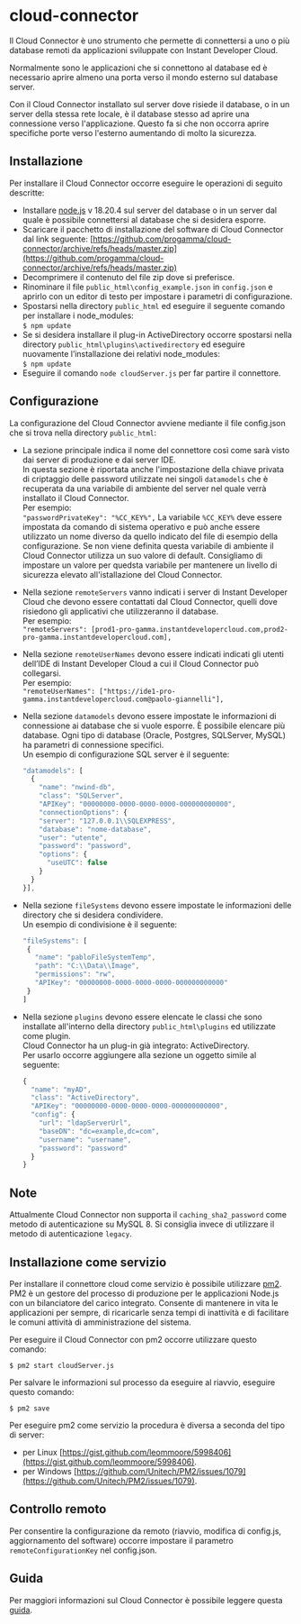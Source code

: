 # cloud-connector

Il Cloud Connector è uno strumento che permette di connettersi a uno o più database remoti da applicazioni sviluppate con Instant Developer Cloud.

Normalmente sono le applicazioni che si connettono al database ed è necessario aprire almeno una porta verso il mondo esterno sul database server.

Con il Cloud Connector installato sul server dove risiede il database, o in un server della stessa rete locale, è il database stesso ad aprire una connessione verso l'applicazione. Questo fa si che non occorra aprire specifiche porte verso l'esterno aumentando di molto la sicurezza.

## Installazione

Per installare il Cloud Connector occorre eseguire le operazioni di seguito descritte:
- Installare [node.js](https://nodejs.org) v 18.20.4 sul server del database o in un server dal quale è possibile connettersi al database che si desidera esporre.
- Scaricare il pacchetto di installazione del software di Cloud Connector dal link seguente:
[https://github.com/progamma/cloud-connector/archive/refs/heads/master.zip](https://github.com/progamma/cloud-connector/archive/refs/heads/master.zip)
- Decomprimere il contenuto del file zip dove si preferisce.
- Rinominare il file `public_html\config_example.json` in `config.json` e aprirlo con un editor di testo per impostare i parametri di configurazione.
- Spostarsi nella directory `public_html` ed eseguire il seguente comando per installare i node_modules:  
`$ npm update`
- Se si desidera installare il plug-in ActiveDirectory occorre spostarsi nella directory `public_html\plugins\activedirectory` ed eseguire nuovamente l’installazione dei relativi node_modules:  
`$ npm update`
- Eseguire il comando `node cloudServer.js` per far partire il connettore.

## Configurazione

La configurazione del Cloud Connector avviene mediante il file config.json che si trova nella directory `public_html`:
- La sezione principale indica il nome del connettore così come sarà visto dai server di produzione e dai server IDE.  
In questa sezione è riportata anche l'impostazione della chiave privata di criptaggio delle password utilizzate nei singoli `datamodels` che è recuperata da una variabile di ambiente del server nel quale verrà installato il Cloud Connector.  
Per esempio:  
`"passwordPrivateKey": "%CC_KEY%",` 
La variabile `%CC_KEY%` deve essere impostata da comando di sistema operativo e può anche essere utilizzato un nome diverso da quello indicato del file di esempio della configurazione. Se non viene definita questa variabile di ambiente il Cloud Connector utilizza un suo valore di default.
Consigliamo di impostare un valore per quedsta variabile per mantenere un livello di sicurezza elevato all'istallazione del Cloud Connector.
- Nella sezione `remoteServers` vanno indicati i server di Instant Developer Cloud che devono essere contattati dal Cloud Connector, quelli dove risiedono gli applicativi che utilizzeranno il database.  
Per esempio:  
`"remoteServers": [prod1-pro-gamma.instantdevelopercloud.com,prod2-pro-gamma.instantdevelopercloud.com],`
- Nella sezione `remoteUserNames` devono essere indicati indicati gli utenti dell’IDE di Instant Developer Cloud a cui il Cloud Connector può collegarsi.  
Per esempio:  
`"remoteUserNames": ["https://ide1-pro-gamma.instantdevelopercloud.com@paolo-giannelli"],` 
- Nella sezione `datamodels` devono essere impostate le informazioni di connessione ai database che si vuole esporre. È possibile elencare più database. Ogni tipo di database (Oracle, Postgres, SQLServer, MySQL) ha parametri di connessione specifici.  
Un esempio di configurazione SQL server è il seguente:
  ```js
  "datamodels": [  
    {  
      "name": "nwind-db",  
      "class": "SQLServer",  
      "APIKey": "00000000-0000-0000-0000-000000000000",  
      "connectionOptions": {  
      "server": "127.0.0.1\\SQLEXPRESS",  
      "database": "nome-database",  
      "user": "utente",  
      "password": "password",  
      "options": {  
        "useUTC": false  
      }  
    }  
  }],
  ```
- Nella sezione `fileSystems` devono essere impostate le informazioni delle directory che si desidera condividere.  
Un esempio di condivisione è il seguente:
   ```js
   "fileSystems": [
    {
      "name": "pabloFileSystemTemp",
      "path": "C:\\Data\\Image",
      "permissions": "rw",
      "APIKey": "00000000-0000-0000-0000-000000000000"
    }
  ] 
  ```

 - Nella sezione `plugins` devono essere elencate le classi che sono installate all'interno della directory `public_html\plugins` ed utilizzate come plugin.   
Cloud Connector ha un plug-in già integrato: ActiveDirectory.  
Per usarlo occorre aggiungere alla sezione un oggetto simile al seguente:  
    ```js
    {
      "name": "myAD",
      "class": "ActiveDirectory",
      "APIKey": "00000000-0000-0000-0000-000000000000",
      "config": {
        "url": "ldapServerUrl",
        "baseDN": "dc=example,dc=com",
        "username": "username",
        "password": "password"
      }
    }
    ```

## Note
Attualmente Cloud Connector non supporta il `caching_sha2_password` come metodo di autenticazione su MySQL 8. Si consiglia invece di utilizzare il metodo di autenticazione `legacy`.

## Installazione come servizio

Per installare il connettore cloud come servizio è possibile utilizzare [pm2](https://github.com/Unitech/pm2).
PM2 è un gestore del processo di produzione per le applicazioni Node.js con un bilanciatore del carico integrato. Consente di mantenere in vita le applicazioni per sempre, di ricaricarle senza tempi di inattività e di facilitare le comuni attività di amministrazione del sistema.

Per eseguire il Cloud Connector con pm2 occorre utilizzare questo comando:

`$ pm2 start cloudServer.js`

Per salvare le informazioni sul processo da eseguire al riavvio, eseguire questo comando:

`$ pm2 save`

Per eseguire pm2 come servizio la procedura è diversa a seconda del tipo di server:
- per Linux [https://gist.github.com/leommoore/5998406](https://gist.github.com/leommoore/5998406).
- per Windows [https://github.com/Unitech/PM2/issues/1079](https://github.com/Unitech/PM2/issues/1079).

## Controllo remoto
 Per consentire la configurazione da remoto (riavvio, modifica di config.js, aggiornamento del software) occorre impostare il parametro `remoteConfigurationKey` nel config.json.  
   
## Guida 
Per maggiori informazioni sul Cloud Connector è possibile leggere questa [guida](https://storage.googleapis.com/inde-downloads/doc/02-Struttura%20del%20database.pdf#page=18).
